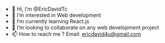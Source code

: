 - 👋 Hi, I’m @EricDavidTc
- 👀 I’m interested in Web development
- 🌱 I’m currently learning React.js
- 💞️ I’m looking to collaborate on any web development project
- 📫 How to reach me ? Email: ericdavid4u@gmail.com

<!---
EricDavidTc/EricDavidTc is a ✨ special ✨ repository because its `README.md` (this file) appears on your GitHub profile.
You can click the Preview link to take a look at your changes.
--->
